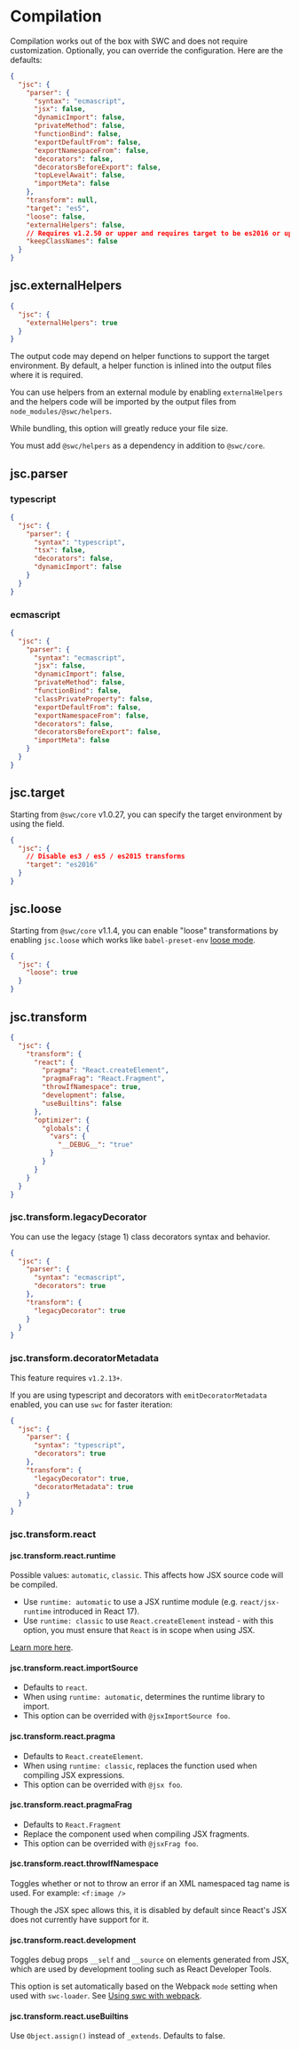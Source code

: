 # Compilation

Compilation works out of the box with SWC and does not require customization. Optionally, you can override the configuration. Here are the defaults:

```json
{
  "jsc": {
    "parser": {
      "syntax": "ecmascript",
      "jsx": false,
      "dynamicImport": false,
      "privateMethod": false,
      "functionBind": false,
      "exportDefaultFrom": false,
      "exportNamespaceFrom": false,
      "decorators": false,
      "decoratorsBeforeExport": false,
      "topLevelAwait": false,
      "importMeta": false
    },
    "transform": null,
    "target": "es5",
    "loose": false,
    "externalHelpers": false,
    // Requires v1.2.50 or upper and requires target to be es2016 or upper.
    "keepClassNames": false
  }
}
```

## jsc.externalHelpers

```json
{
  "jsc": {
    "externalHelpers": true
  }
}
```

The output code may depend on helper functions to support the target environment. By default, a helper function is inlined into the output files where it is required.

You can use helpers from an external module by enabling `externalHelpers` and the helpers code will be imported by the output files from `node_modules/@swc/helpers`.

While bundling, this option will greatly reduce your file size.

You must add `@swc/helpers` as a dependency in addition to `@swc/core`.

## jsc.parser

### typescript

```json
{
  "jsc": {
    "parser": {
      "syntax": "typescript",
      "tsx": false,
      "decorators": false,
      "dynamicImport": false
    }
  }
}
```

### ecmascript

```json
{
  "jsc": {
    "parser": {
      "syntax": "ecmascript",
      "jsx": false,
      "dynamicImport": false,
      "privateMethod": false,
      "functionBind": false,
      "classPrivateProperty": false,
      "exportDefaultFrom": false,
      "exportNamespaceFrom": false,
      "decorators": false,
      "decoratorsBeforeExport": false,
      "importMeta": false
    }
  }
}
```

## jsc.target

Starting from `@swc/core` v1.0.27, you can specify the target environment by using the field.

```json
{
  "jsc": {
    // Disable es3 / es5 / es2015 transforms
    "target": "es2016"
  }
}
```

## jsc.loose

Starting from `@swc/core` v1.1.4, you can enable "loose" transformations by enabling `jsc.loose` which works like `babel-preset-env` [loose mode](https://2ality.com/2015/12/babel6-loose-mode.html).

```json
{
  "jsc": {
    "loose": true
  }
}
```

## jsc.transform

```json
{
  "jsc": {
    "transform": {
      "react": {
        "pragma": "React.createElement",
        "pragmaFrag": "React.Fragment",
        "throwIfNamespace": true,
        "development": false,
        "useBuiltins": false
      },
      "optimizer": {
        "globals": {
          "vars": {
            "__DEBUG__": "true"
          }
        }
      }
    }
  }
}
```

### jsc.transform.legacyDecorator

You can use the legacy (stage 1) class decorators syntax and behavior.

```json
{
  "jsc": {
    "parser": {
      "syntax": "ecmascript",
      "decorators": true
    },
    "transform": {
      "legacyDecorator": true
    }
  }
}
```

### jsc.transform.decoratorMetadata

This feature requires `v1.2.13+`.

If you are using typescript and decorators with `emitDecoratorMetadata` enabled, you can use `swc` for faster iteration:

```json
{
  "jsc": {
    "parser": {
      "syntax": "typescript",
      "decorators": true
    },
    "transform": {
      "legacyDecorator": true,
      "decoratorMetadata": true
    }
  }
}
```

### jsc.transform.react

#### jsc.transform.react.runtime

Possible values: `automatic`, `classic`. This affects how JSX source code will be compiled.

- Use `runtime: automatic` to use a JSX runtime module (e.g. `react/jsx-runtime` introduced in React 17).
- Use `runtime: classic` to use `React.createElement` instead - with this option, you must ensure that `React` is in scope when using JSX.

[Learn more here](https://reactjs.org/blog/2020/09/22/introducing-the-new-jsx-transform.html).

#### jsc.transform.react.importSource

- Defaults to `react`.
- When using `runtime: automatic`, determines the runtime library to import.
- This option can be overrided with `@jsxImportSource foo`.

#### jsc.transform.react.pragma

- Defaults to `React.createElement`.
- When using `runtime: classic`, replaces the function used when compiling JSX expressions.
- This option can be overrided with `@jsx foo`.

#### jsc.transform.react.pragmaFrag

- Defaults to `React.Fragment`
- Replace the component used when compiling JSX fragments.
- This option can be overrided with `@jsxFrag foo`.

#### jsc.transform.react.throwIfNamespace

Toggles whether or not to throw an error if an XML namespaced tag name is used. For example: `<f:image />`

Though the JSX spec allows this, it is disabled by default since React's JSX does not currently have support for it.

#### jsc.transform.react.development

Toggles debug props `__self` and `__source` on elements generated from JSX, which are used by development tooling such as React Developer Tools.

This option is set automatically based on the Webpack `mode` setting when used with `swc-loader`. See [Using swc with webpack](/docs/usage-swc-loader/).

#### jsc.transform.react.useBuiltins

Use `Object.assign()` instead of `_extends`. Defaults to false.
